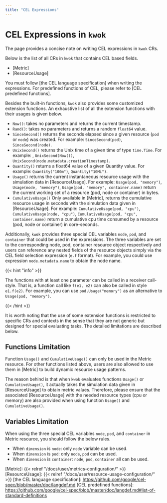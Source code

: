 ```yaml
---
title: "CEL Expressions"
---
```


# CEL Expressions in `kwok`

The page provides a concise note on writing CEL expressions in `kwok` CRs.  

Below is the list of all CRs in `kwok` that contains CEL based fields.
* [Metric]
* [ResourceUsage]

You must follow [the CEL language specification] when writing the expressions.
For predefined functions of CEL, please refer to [CEL predefined functions].

Besides the built-in functions, `kwok` also provides some customized extension functions.
An exhaustive list of all the extension functions with their usages is given below.

* `Now()`: takes no parameters and returns the current timestamp.
* `Rand()`: takes no parameters and returns a random `float64` value.
* `SinceSecond()` returns the seconds elapsed since a given resource (`pod` or `node`) was created.
  For example: `SinceSecond(pod)`, `SinceSecond(node)`.
* `UnixSecond()` returns the Unix time of a given time of type `time.Time`.
  For example: , `UnixSecond(Now())`, `UnixSecond(node.metadata.creationTimestamp)`.
* `Quantity()` returns a float64 value of a given Quantity value. For example: `Quantity("100m")`, `Quantity("10Mi")`.
* `Usage()` returns the current instantaneous resource usage with the simulation data in [ResourceUsage].
  For example: `Usage(pod, "memory")`, `Usage(node, "memory")`, `Usage(pod, "memory", container.name)` return the
  current working set of a resource (pod, node or container) in bytes.
* `CumulativeUsage()` Only available in [Metric], returns the cumulative resource usage in seconds with the simulation data given in [ResourceUsage].
  For example: `CumulativeUsage(pod, "cpu")`, `CumulativeUsage(node, "cpu")`, `CumulativeUsage(pod, "cpu", container.name)`
  return a cumulative cpu time consumed by a resource (pod, node or container) in core-seconds.

Additionally, `kwok` provides three special CEL variables `node`, `pod`, and `container` that could be used 
in the expressions.
The three variables are set to the corresponding node, pod, container resource object respectively and users can
reference any nested fields of the resource objects simply via the CEL field selection expression (`e.f` format). 
For example, you could use expression `node.metadata.name` to obtain the node name. 

{{< hint "info" >}}

The functions with at least one parameter can be called in a receiver call-style.
That is, a function call like `f(e1, e2)` can also be called in style `e1.f(e2)`. For example, you can use `pod.Usage("memory")`
as an alternative to `Usage(pod, "memory")`.

{{< /hint >}}


It is worth noting that the use of some extension functions is restricted to specific CRs and contexts in the sense
that they are not generic but designed for special evaluating tasks.
The detailed limitations are described below.

## Functions Limitation

Function `Usage()` and `CumulativeUsage()` can only be used in the Metric resource.
For other functions listed above, users are also allowed to use them in [Metric]
to build dynamic resource usage patterns.

The reason behind is that when `kwok` evaluates functions `Usage()` or `CumulativeUsage()`,
it actually takes the simulation data given in [ResourceUsage] to obtain metric values.
Therefore, please ensure that the associated [ResourceUsage] with the needed resource types
(cpu or memory) are also provided when using function `Usage()` and `CumulativeUsage()`.

## Variables Limitation

When using the three special CEL variables `node`, `pod`, and `container` in Metric resource, you should follow the below rules.
* When `dimension` is `node`: only `node` variable can be used.
* When `dimension` is `pod`: only `node`, `pod` can be used.
* When `dimension` is `container`: `node`, `pod`, `container` all can be used.

[Metric]: {{< relref "/docs/user/metrics-configuration/" >}}
[ResourceUsage]: {{< relref "/docs/user/resource-usage-configuration/" >}}
[the CEL language specification]: https://github.com/google/cel-spec/blob/master/doc/langdef.md
[CEL predefined functions]: https://github.com/google/cel-spec/blob/master/doc/langdef.md#list-of-standard-definitions
